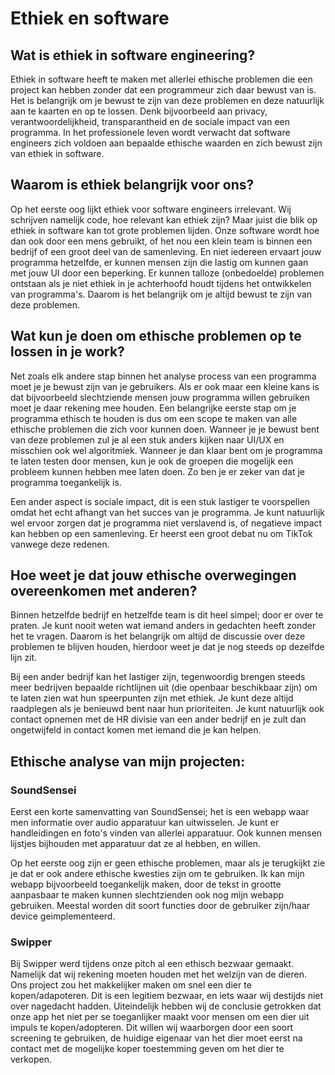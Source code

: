 # Ethiek en software


## Wat is ethiek in software engineering?

Ethiek in software heeft te maken met allerlei ethische problemen die een project kan hebben zonder dat een programmeur zich daar bewust van is. Het is belangrijk om je bewust te zijn van deze problemen en deze natuurlijk aan te kaarten en op te lossen. Denk bijvoorbeeld aan privacy, verantwoordelijkheid, transparantheid en de sociale impact van een programma. In het professionele leven wordt verwacht dat software engineers zich voldoen aan bepaalde ethische waarden en zich bewust zijn van ethiek in software.

## Waarom is ethiek belangrijk voor ons?

Op het eerste oog lijkt ethiek voor software engineers irrelevant. Wij schrijven namelijk code, hoe relevant kan ethiek zijn? Maar juist die blik op ethiek in software kan tot grote problemen lijden. Onze software wordt hoe dan ook door een mens gebruikt, of het nou een klein team is binnen een bedrijf of een groot deel van de samenleving. En niet iedereen ervaart jouw programma hetzelfde, er kunnen mensen zijn die lastig om kunnen gaan met jouw UI door een beperking. Er kunnen talloze (onbedoelde) problemen ontstaan als je niet ethiek in je achterhoofd houdt tijdens het ontwikkelen van programma's. Daarom is het belangrijk om je altijd bewust te zijn van deze problemen.

## Wat kun je doen om ethische problemen op te lossen in je work?

Net zoals elk andere stap binnen het analyse process van een programma moet je je bewust zijn van je gebruikers. Als er ook maar een kleine kans is dat bijvoorbeeld slechtziende mensen jouw programma willen gebruiken moet je daar rekening mee houden. Een belangrijke eerste stap om je programma ethisch te houden is dus om een scope te maken van alle ethische problemen die zich voor kunnen doen. Wanneer je je bewust bent van deze problemen zul je al een stuk anders kijken naar UI/UX en misschien ook wel algoritmiek. Wanneer je dan klaar bent om je programma te laten testen door mensen, kun je ook de groepen die mogelijk een probleem kunnen hebben mee laten doen. Zo ben je er zeker van dat je programma toegankelijk is. 

Een ander aspect is sociale impact, dit is een stuk lastiger te voorspellen omdat het echt afhangt van het succes van je programma. Je kunt natuurlijk wel ervoor zorgen dat je programma niet verslavend is, of negatieve impact kan hebben op een samenleving. Er heerst een groot debat nu om TikTok vanwege deze redenen.

## Hoe weet je dat jouw ethische overwegingen overeenkomen met anderen?

Binnen hetzelfde bedrijf en hetzelfde team is dit heel simpel; door er over te praten. Je kunt nooit weten wat iemand anders in gedachten heeft zonder het te vragen. Daarom is het belangrijk om altijd de discussie over deze problemen te blijven houden, hierdoor weet je dat je nog steeds op dezelfde lijn zit.

Bij een ander bedrijf kan het lastiger zijn, tegenwoordig brengen steeds meer bedrijven bepaalde richtlijnen uit (die openbaar beschikbaar zijn) om te laten zien wat hun speerpunten zijn met ethiek. Je kunt deze altijd raadplegen als je benieuwd bent naar hun prioriteiten. Je kunt natuurlijk ook contact opnemen met de HR divisie van een ander bedrijf en je zult dan ongetwijfeld in contact komen met iemand die je kan helpen.

## Ethische analyse van mijn projecten:

### SoundSensei

Eerst een korte samenvatting van SoundSensei; het is een webapp waar men informatie over audio apparatuur kan uitwisselen. Je kunt er handleidingen en foto's vinden van allerlei apparatuur. Ook kunnen mensen lijstjes bijhouden met apparatuur dat ze al hebben, en willen.

Op het eerste oog zijn er geen ethische problemen, maar als je terugkijkt zie je dat er ook andere ethische kwesties zijn om te gebruiken. Ik kan mijn webapp bijvoorbeeld toegankelijk maken, door de tekst in grootte aanpasbaar te maken kunnen slechtzienden ook nog mijn webapp gebruiken. Meestal worden dit soort functies door de gebruiker zijn/haar device geimplementeerd.

### Swipper

Bij Swipper werd tijdens onze pitch al een ethisch bezwaar gemaakt. Namelijk dat wij rekening moeten houden met het welzijn van de dieren. Ons project zou het makkelijker maken om snel een dier te kopen/adapoteren. Dit is een legitiem bezwaar, en iets waar wij destijds niet over nagedacht hadden. Uiteindelijk hebben wij de conclusie getrokken dat onze app het niet per se toeganlijker maakt voor mensen om een dier uit impuls te kopen/adopteren. Dit willen wij waarborgen door een soort screening te gebruiken, de huidige eigenaar van het dier moet eerst na contact met de mogelijke koper toestemming geven om het dier te verkopen.
